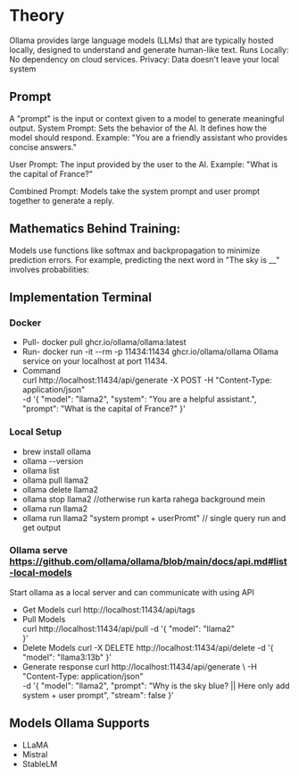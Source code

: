 # Theory
Ollama provides large language models (LLMs) that are typically hosted locally, designed to understand and generate human-like text. Runs Locally: No dependency on cloud services. Privacy: Data doesn't leave your local system

## Prompt
A "prompt" is the input or context given to a model to generate meaningful output.
System Prompt: Sets the behavior of the AI. It defines how the model should respond.
Example: "You are a friendly assistant who provides concise answers."

User Prompt: The input provided by the user to the AI.
Example: "What is the capital of France?"

Combined Prompt: Models take the system prompt and user prompt together to generate a reply.

## Mathematics Behind Training:
Models use functions like softmax and backpropagation to minimize prediction errors.
For example, predicting the next word in "The sky is __" involves probabilities:

## Implementation Terminal

### Docker  
- Pull- docker pull ghcr.io/ollama/ollama:latest
- Run- docker run -it --rm -p 11434:11434 ghcr.io/ollama/ollama 
Ollama service on your localhost at port 11434.
- Command <br>
curl http://localhost:11434/api/generate -X POST -H "Content-Type: application/json" \
-d '{
    "model": "llama2",
    "system": "You are a helpful assistant.",
    "prompt": "What is the capital of France?"
}'

### Local Setup
- brew install ollama
- ollama --version
- ollama list
- ollama pull llama2
- ollama delete llama2
- ollama stop llama2 //otherwise run karta rahega background mein
- ollama run llama2
- ollama run llama2 "system prompt + userPromt" // single query run and get output

### Ollama serve https://github.com/ollama/ollama/blob/main/docs/api.md#list-local-models
Start ollama as a local server and can communicate with using API
- Get Models 
curl http://localhost:11434/api/tags 
- Pull Models  
curl http://localhost:11434/api/pull -d '{
  "model": "llama2"  
}'
- Delete Models
curl -X DELETE http://localhost:11434/api/delete -d '{
  "model": "llama3:13b"
}'
- Generate response
curl http://localhost:11434/api/generate \ 
  -H "Content-Type: application/json" \
  -d '{
    "model": "llama2",
    "prompt": "Why is the sky blue? || Here only add system + user prompt",
    "stream": false
  }'

## Models Ollama Supports
- LLaMA
- Mistral
- StableLM

